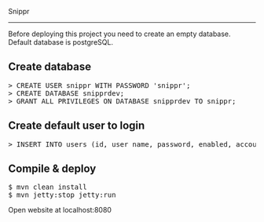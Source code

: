 Snippr
******

Before deploying this project you need to create an empty database. Default database is postgreSQL.

Create database
---------------

<pre>
> CREATE USER snippr WITH PASSWORD 'snippr';
> CREATE DATABASE snipprdev;
> GRANT ALL PRIVILEGES ON DATABASE snipprdev TO snippr;
</pre>

Create default user to login
----------------------------

<pre>
> INSERT INTO users (id, user_name, password, enabled, account_non_expired, credentials_non_expired, account_non_locked) VALUES (1, 'test', 'test', TRUE, TRUE, TRUE, TRUE);
</pre>


Compile & deploy
----------------

<pre>
$ mvn clean install
$ mvn jetty:stop jetty:run
</pre>

Open website at localhost:8080
